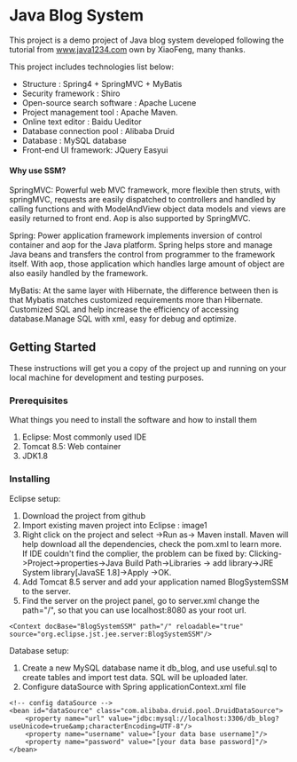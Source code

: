 # Java Blog System

This project is a demo project of Java blog system developed following the tutorial from www.java1234.com own by XiaoFeng, many thanks.

This project includes technologies list below:

*  Structure : Spring4 + SpringMVC + MyBatis
*  Security framework : Shiro 
*  Open-source search software : Apache Lucene
*  Project management tool : Apache Maven.
*  Online text editor : Baidu Ueditor
*  Database connection pool : Alibaba Druid
*  Database : MySQL database
*  Front-end UI framework: JQuery Easyui



#### Why use SSM?
SpringMVC:
Powerful web MVC framework, more flexible then struts, with springMVC, requests are easily dispatched to controllers and handled by calling functions and with ModelAndView object data models and views are easily returned to front end. Aop is also supported by SpringMVC.

Spring:
Power application framework implements inversion of control container and aop for the Java platform. Spring helps store and manage Java beans and transfers the control from programmer to the framework itself. With aop, those application which handles large amount of object are also easily handled by the framework.

MyBatis:
At the same layer with Hibernate, the difference between then is that Mybatis matches customized requirements more than Hibernate. Customized SQL and help increase the efficiency of accessing database.Manage SQL with xml, easy for debug and optimize.

## Getting Started

These instructions will get you a copy of the project up and running on your local machine for development and testing purposes.

### Prerequisites

What things you need to install the software and how to install them

1. Eclipse: Most commonly used IDE
2. Tomcat 8.5: Web container
3. JDK1.8


### Installing
Eclipse setup:

1. Download the project from github
2. Import existing maven project into Eclipse : image1
3. Right click on the project and select ->Run as-> Maven install. Maven will help download all the dependencies, check the pom.xml to learn more. If IDE couldn't find the complier, the problem can be fixed by: Clicking->Project->properties->Java Build Path->Libraries -> add library->JRE System library[JavaSE 1.8]->Apply ->OK.
4. Add Tomcat 8.5 server and add your application named BlogSystemSSM to the server.
5. Find the server on the project panel, go to server.xml change the path="/", so that you can use localhost:8080 as your root url.
```
<Context docBase="BlogSystemSSM" path="/" reloadable="true" source="org.eclipse.jst.jee.server:BlogSystemSSM"/>
```
Database setup:

1. Create a new MySQL database name it db_blog, and use useful.sql to create tables and import test data. SQL will be uploaded later. 
2. Configure dataSource with Spring applicationContext.xml file
```
<!-- config dataSource -->
<bean id="dataSource" class="com.alibaba.druid.pool.DruidDataSource">
    <property name="url" value="jdbc:mysql://localhost:3306/db_blog?useUnicode=true&amp;characterEncoding=UTF-8"/>
    <property name="username" value="[your data base username]"/>
    <property name="password" value="[your data base password]"/>
</bean>
```

